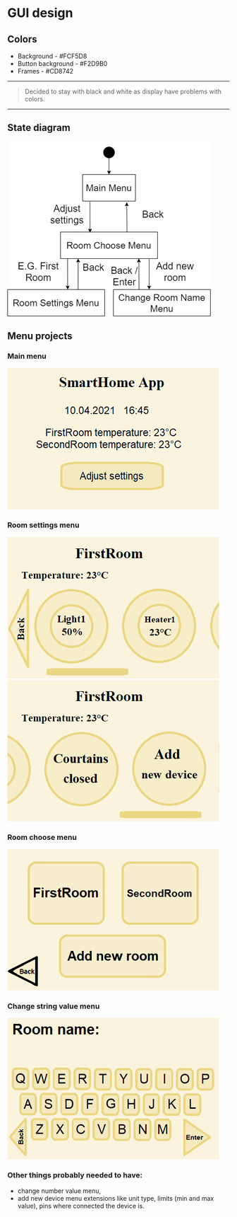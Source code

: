 # GUI design
## Colors
* Background - #FCF5D8
* Button background - #F2D9B0
* Frames - #CD8742

---
> Decided to stay with black and white as display have problems with colors.
---

## State diagram
![StateDiagram](assets/StateDiagram.png)

## Menu projects
### Main menu
![MainMenu](assets/GUIVisualization/MainMenu.png)

### Room settings menu
![RoomSettingsMenu](assets/GUIVisualization/RoomSettingsMenu.png)  
![RoomSettingsMenu2](assets/GUIVisualization/RoomSettingsMenu2.png)

### Room choose menu
![RoomChooseMenu](assets/GUIVisualization/RoomChooseMenu.png)

### Change string value menu
![ChangeStringValueMenu](assets/GUIVisualization/ChangeStringValueMenu.png)

### Other things probably needed to have:
* change number value menu,
* add new device menu extensions like unit type, limits (min and max value), pins where connected the device is.
